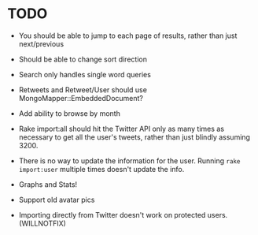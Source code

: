 TODO
====

* You should be able to jump to each page of results, rather than just next/previous

* Should be able to change sort direction

* Search only handles single word queries

* Retweets and Retweet/User should use MongoMapper::EmbeddedDocument?

* Add ability to browse by month

* Rake import:all should hit the Twitter API only as many times as necessary to get all the user's tweets, rather than just blindly assuming 3200.

* There is no way to update the information for the user. Running `rake import:user` multiple times doesn't update the info.

* Graphs and Stats!

* Support old avatar pics

* Importing directly from Twitter doesn't work on protected users. (WILLNOTFIX)
